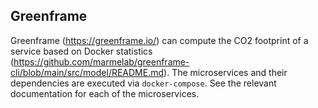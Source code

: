 

## Greenframe

Greenframe (https://greenframe.io/) can compute the CO2 footprint of a service based on Docker statistics (https://github.com/marmelab/greenframe-cli/blob/main/src/model/README.md). 
The microservices and their dependencies are executed via `docker-compose`. See the relevant documentation for each of the microservices.

